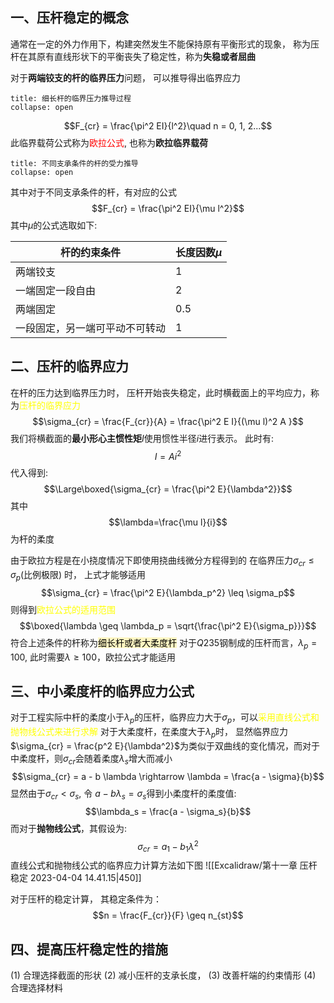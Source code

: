 ## 一、压杆稳定的概念
通常在一定的外力作用下，构建突然发生不能保持原有平衡形式的现象， 称为压杆在其原有直线形状下的平衡丧失了稳定性，称为**失稳或者屈曲**

对于**两端铰支的杆的临界压力**问题， 可以推导得出临界应力
`````ad-todo
title: 细长杆的临界压力推导过程
collapse: open
`````
$$F_{cr} = \frac{\pi^2 EI}{l^2}\quad n = 0, 1, 2...$$
此临界载荷公式称为<mark style="background: transparent; color: red">欧拉公式</mark>, 也称为**欧拉临界载荷**
`````ad-todo
title: 不同支承条件的杆的受力推导 
collapse: open
`````
其中对于不同支承条件的杆，有对应的公式 
$$F_{cr} = \frac{\pi^2 EI}{\mu l^2}$$
其中$\mu$的公式选取如下: 

| 杆的约束条件                   | 长度因数$\mu$ |
| ------------------------------ | ------------- |
| 两端铰支                       | 1             |
| 一端固定一段自由               | 2             |
| 两端固定                       | 0.5           |
| 一段固定，另一端可平动不可转动 | 1             | 

## 二、压杆的临界应力
在杆的压力达到临界压力时， 压杆开始丧失稳定，此时横截面上的平均应力，称为<mark style="background: transparent; color: yellow">压杆的临界应力</mark> 
$$\sigma_{cr} = \frac{F_{cr}}{A} = \frac{\pi^2 E I}{(\mu l)^2 A }$$
我们将横截面的**最小形心主惯性矩**$I$使用惯性半径$i$进行表示。 此时有: 
$$I = Ai^2$$
代入得到: 
$$\Large\boxed{\sigma_{cr} = \frac{\pi^2 E}{\lambda^2}}$$
其中
$$\lambda=\frac{\mu l}{i}$$
为杆的柔度

由于欧拉方程是在小挠度情况下即使用挠曲线微分方程得到的
在临界压力$\sigma_{cr} \leq \sigma_p$(比例极限) 时， 上式才能够适用
$$\sigma_{cr} = \frac{\pi^2 E}{\lambda_p^2} \leq \sigma_p$$
则得到<mark style="background: transparent; color: yellow">欧拉公式的适用范围</mark>
$$\boxed{\lambda \geq \lambda_p = \sqrt{\frac{\pi^2 E}{\sigma_p}}}$$
符合上述条件的杆称为<mark style="background: #FFF3A3A6;">细长杆或者大柔度杆</mark>
对于$Q235$钢制成的压杆而言，$\lambda_p = 100$, 此时需要$\lambda \geq 100$，欧拉公式才能适用

## 三、中小柔度杆的临界应力公式
对于工程实际中杆的柔度小于$\lambda_p$的压杆，临界应力大于$\sigma_p$，可以<mark style="background: transparent; color: yellow">采用直线公式和抛物线公式来进行求解</mark>
对于大柔度杆，在柔度大于$\lambda_p$时， 显然临界应力$\sigma_{cr}  = \frac{p^2 E}{\lambda^2}$为类似于双曲线的变化情况，而对于中柔度杆，则$\sigma_{cr}$会随着柔度$\lambda_s$增大而减小
$$\sigma_{cr} = a - b \lambda \rightarrow \lambda = \frac{a - \sigma}{b}$$
显然由于$\sigma_{cr} < \sigma_s$, 令 $a-b\lambda_s = \sigma_s$得到小柔度杆的柔度值:
$$\lambda_s = \frac{a - \sigma_s}{b}$$
而对于**抛物线公式**，其假设为: 
$$\sigma_{cr} = a_1 - b_1\lambda^2$$
直线公式和抛物线公式的临界应力计算方法如下图
![[Excalidraw/第十一章 压杆稳定 2023-04-04 14.41.15|450]]

对于压杆的稳定计算， 其稳定条件为：
$$n = \frac{F_{cr}}{F} \geq n_{st}$$
## 四、提高压杆稳定性的措施
(1) 合理选择截面的形状
(2) 减小压杆的支承长度，
(3) 改善杆端的约束情形
(4) 合理选择材料
